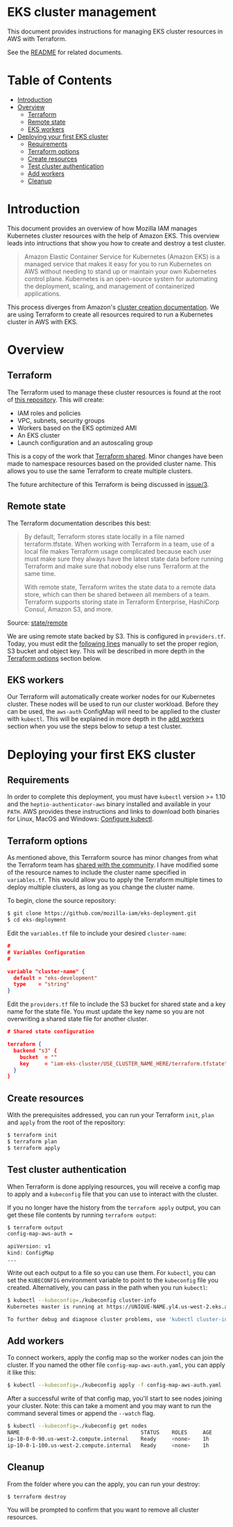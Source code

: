 # EKS cluster management

This document provides instructions for managing EKS cluster resources in AWS with Terraform.

See the [README](./README.md) for related documents.

# Table of Contents

- [Introduction](#toc-introduction)
- [Overview](#toc-overview)
  - [Terraform](#toc-terraform)
  - [Remote state](#toc-remote-state)
  - [EKS workers](#toc-workers)
- [Deploying your first EKS cluster](#toc-first-cluster)
  - [Requirements](#toc-requirements)
  - [Terraform options](#toc-terraform-options)
  - [Create resources](#toc-terraform-apply)
  - [Test cluster authentication](#toc-test-auth)
  - [Add workers](#toc-add-workers)
  - [Cleanup](#toc-cleanup)

# <a id="toc-introduction"></a>Introduction

This document provides an overview of how Mozilla IAM manages Kubernetes cluster resources with the help of Amazon EKS. This overview leads into intructions that show you how to create and destroy a test cluster.

>Amazon Elastic Container Service for Kubernetes (Amazon EKS) is a managed service that makes it easy for you to run Kubernetes on AWS without needing to stand up or maintain your own Kubernetes control plane. Kubernetes is an open-source system for automating the deployment, scaling, and management of containerized applications.

This process diverges from Amazon's [cluster creation documentation](https://docs.aws.amazon.com/eks/latest/userguide/create-cluster.html). We are using Terraform to create all resources required to run a Kubernetes cluster in AWS with EKS.

# <a id="toc-overview"></a>Overview

## <a id="toc-terraform"></a>Terraform

The Terraform used to manage these cluster resources is found at the root of [this repository](https://github.com/mozilla-iam/eks-deployment). This will create:

- IAM roles and policies
- VPC, subnets, security groups
- Workers based on the EKS optimized AMI
- An EKS cluster
- Launch configuration and an autoscaling group

This is a copy of the work that [Terraform shared](https://www.terraform.io/docs/providers/aws/guides/eks-getting-started.html). Minor changes have been made to namespace resources based on the provided cluster name. This allows you to use the same Terraform to create multiple clusters.

The future architecture of this Terraform is being discussed in [issue/3](https://github.com/mozilla-iam/eks-deployment/issues/3).

## <a id="toc-remote-state"></a>Remote state

The Terraform documentation describes this best:

>By default, Terraform stores state locally in a file named terraform.tfstate. When working with Terraform in a team, use of a local file makes Terraform usage complicated because each user must make sure they always have the latest state data before running Terraform and make sure that nobody else runs Terraform at the same time.
>
>With remote state, Terraform writes the state data to a remote data store, which can then be shared between all members of a team. Terraform supports storing state in Terraform Enterprise, HashiCorp Consul, Amazon S3, and more.

Source: [state/remote](https://www.terraform.io/docs/state/remote.html)

We are using remote state backed by S3. This is configured in `providers.tf`. Today, you must edit the [following lines](https://github.com/mozilla-iam/eks-deployment/blob/master/providers.tf#L21-L28) manually to set the proper region, S3 bucket and object key. This will be described in more depth in the [Terraform options](#toc-terraform-options) section below.

## <a id="toc-workers"></a>EKS workers

Our Terraform will automatically create worker nodes for our Kubernetes cluster. These nodes will be used to run our cluster workload. Before they can be used, the `aws-auth` ConfigMap will need to be applied to the cluster with `kubectl`. This will be explained in more depth in the [add workers](#toc-add-workers) section when you use the steps below to setup a test cluster.

# <a id="toc-first-cluster"></a>Deploying your first EKS cluster

## <a id="toc-requirements"></a>Requirements

In order to complete this deployment, you must have `kubectl` version >= 1.10 and the `heptio-authenticator-aws` binary installed and available in your `PATH`. AWS provides these instructions and links to download both binaries for Linux, MacOS and Windows: [Configure kubectl](https://docs.aws.amazon.com/eks/latest/userguide/configure-kubectl.html).

## <a id="toc-terraform-options"></a>Terraform options

As mentioned above, this Terraform source has minor changes from what the Terraform team has [shared with the community](https://github.com/terraform-providers/terraform-provider-aws/tree/master/examples/eks-getting-started).
I have modified some of the resource names to include the cluster name specified
in `variables.tf`. This would allow you to apply the Terraform multiple times to
deploy multiple clusters, as long as you change the cluster name.

To begin, clone the source repository:

```sh
$ git clone https://github.com/mozilla-iam/eks-deployment.git
$ cd eks-deployment
```

Edit the `variables.tf` file to include your desired `cluster-name`:

```json
#
# Variables Configuration
#

variable "cluster-name" {
  default = "eks-development"
  type    = "string"
}
```

Edit the `providers.tf` file to include the S3 bucket for shared state and a
key name for the state file. You must update the key name so you are not
overwriting a shared state file for another cluster.

```json
# Shared state configuration

terraform {
  backend "s3" {
    bucket  = ""
    key     = "iam-eks-cluster/USE_CLUSTER_NAME_HERE/terraform.tfstate"
  }
}
```

## <a id="toc-terraform-apply"></a>Create resources

With the prerequisites addressed, you can run your Terraform `init`, `plan` and `apply` from the root of the repository:

```sh
$ terraform init
$ terraform plan
$ terraform apply
```

## <a id="toc-test-auth"></a>Test cluster authentication

When Terraform is done applying resources, you will receive a config map to apply and a `kubeconfig` file that you can use to interact with the cluster.

If you no longer have the history from the `terraform apply` output, you can get
these file contents by running `terraform output`:

```sh
$ terraform output
config-map-aws-auth =

apiVersion: v1
kind: ConfigMap
...
```

Write out each output to a file so you can use them. For `kubectl`, you can set
the `KUBECONFIG` environment variable to point to the `kubeconfig` file you
created. Alternatively, you can pass in the path when you run `kubectl`:

```sh
$ kubectl --kubeconfig=./kubeconfig cluster-info
Kubernetes master is running at https://UNIQUE-NAME.yl4.us-west-2.eks.amazonaws.com

To further debug and diagnose cluster problems, use 'kubectl cluster-info dump'.
```

## <a id="#toc-add-workers"></a>Add workers

To connect workers, apply the config map so the worker nodes can join the cluster. If you named the other file `config-map-aws-auth.yaml`, you can apply
it like this:

```sh
$ kubectl --kubeconfig=./kubeconfig apply -f config-map-aws-auth.yaml
```

After a successful write of that config map, you'll start to see nodes joining
your cluster. Note: this can take a moment and you may want to run the command several times or append the `--watch` flag.

```sh
$ kubectl --kubeconfig=./kubeconfig get nodes
NAME                                       STATUS    ROLES     AGE       VERSION
ip-10-0-0-90.us-west-2.compute.internal    Ready     <none>    1h        v1.10.3
ip-10-0-1-100.us-west-2.compute.internal   Ready     <none>    1h        v1.10.3
```

## <a id="toc-cleanup"></a>Cleanup

From the folder where you can the apply, you can run your destroy:

```sh
$ terraform destroy
```

You will be prompted to confirm that you want to remove all cluster resources.
